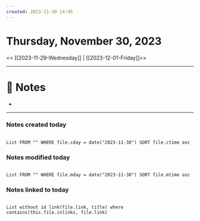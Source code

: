 ```yaml
---
created: 2023-11-30 14:45
---
```


# Thursday, November 30, 2023

<< [[2023-11-29-Wednesday]] | [[2023-12-01-Friday]]>>

---

# 📝 Notes
- 

---

### Notes created today

```dataview

List FROM "" WHERE file.cday = date("2023-11-30") SORT file.ctime asc

```

### Notes modified today

```dataview

List FROM "" WHERE file.mday = date("2023-11-30") SORT file.mtime asc

```

### Notes linked to today

```dataview 

List without id link(file.link, title) where contains(this.file.inlinks, file.link)

```
